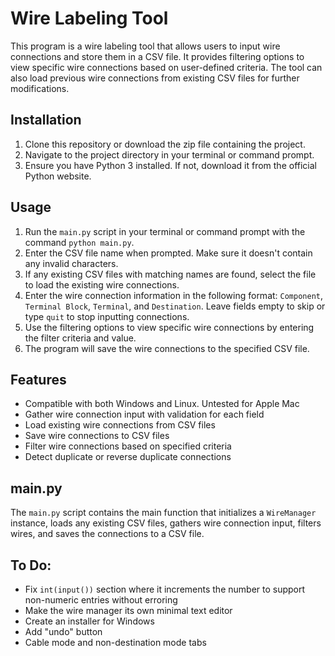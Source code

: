 # Wire Labeling Tool

This program is a wire labeling tool that allows users to input wire connections and store them in a CSV file. It provides filtering options to view specific wire connections based on user-defined criteria. The tool can also load previous wire connections from existing CSV files for further modifications.

## Installation

1. Clone this repository or download the zip file containing the project.
2. Navigate to the project directory in your terminal or command prompt.
3. Ensure you have Python 3 installed. If not, download it from the official Python website.

## Usage

1. Run the `main.py` script in your terminal or command prompt with the command `python main.py`.
2. Enter the CSV file name when prompted. Make sure it doesn't contain any invalid characters.
3. If any existing CSV files with matching names are found, select the file to load the existing wire connections.
4. Enter the wire connection information in the following format: `Component`, `Terminal Block`, `Terminal`, and `Destination`. Leave fields empty to skip or type `quit` to stop inputting connections.
5. Use the filtering options to view specific wire connections by entering the filter criteria and value.
6. The program will save the wire connections to the specified CSV file.

## Features

- Compatible with both Windows and Linux. Untested for Apple Mac
- Gather wire connection input with validation for each field
- Load existing wire connections from CSV files
- Save wire connections to CSV files
- Filter wire connections based on specified criteria
- Detect duplicate or reverse duplicate connections

## main.py

The `main.py` script contains the main function that initializes a `WireManager` instance, loads any existing CSV files, gathers wire connection input, filters wires, and saves the connections to a CSV file.

## To Do:

- Fix `int(input())` section where it increments the number to support non-numeric entries without erroring
- Make the wire manager its own minimal text editor
- Create an installer for Windows
- Add "undo" button
- Cable mode and non-destination mode tabs
